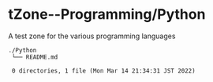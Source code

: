 # tZone--Programming/Python

A test zone for the various programming languages


    ./Python
     └── README.md
     
     0 directories, 1 file (Mon Mar 14 21:34:31 JST 2022)



